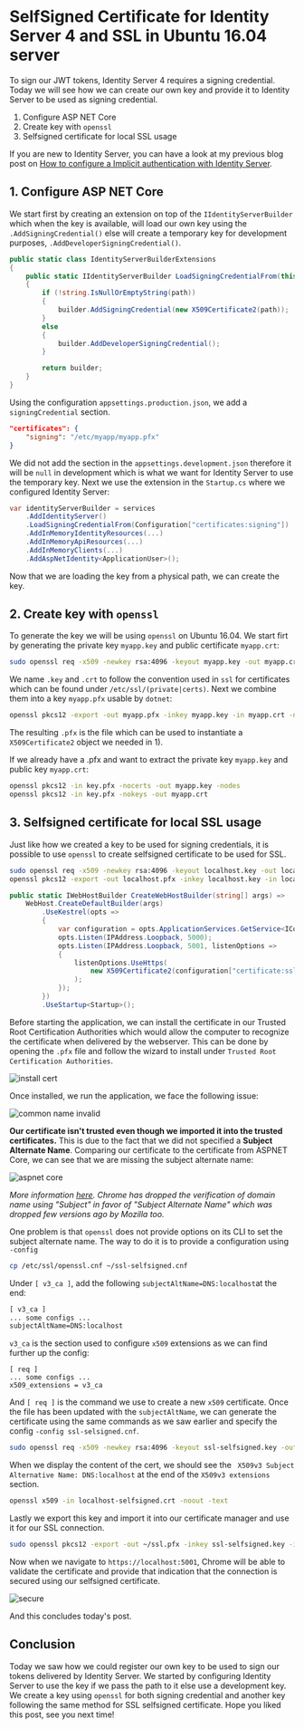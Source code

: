 # SelfSigned Certificate for Identity Server 4 and SSL in Ubuntu 16.04 server

To sign our JWT tokens, Identity Server 4 requires a signing credential. Today we will see how we can create our own key and provide it to Identity Server to be used as signing credential.

1. Configure ASP NET Core
2. Create key with `openssl`
3. Selfsigned certificate for local SSL usage 

If you are new to Identity Server, you can have a look at my previous blog post on [How to configure a Implicit authentication with Identity Server](https://kimsereyblog.blogspot.com/2017/09/implicit-flow-with-identity-server-and.html?m=1).

## 1. Configure ASP NET Core

We start first by creating an extension on top of the `IIdentityServerBuilder` which when the key is available, will load our own key using the `.AddSigningCredential()` else will create a temporary key for development purposes,  `.AddDeveloperSigningCredential()`. 

```c#
public static class IdentityServerBuilderExtensions
{
    public static IIdentityServerBuilder LoadSigningCredentialFrom(this IIdentityServerBuilder builder, string path)
    {
        if (!string.IsNullOrEmptyString(path))
        {
            builder.AddSigningCredential(new X509Certificate2(path));
        }
        else
        {
            builder.AddDeveloperSigningCredential();
        }

        return builder;
    }
}
```

Using the configuration `appsettings.production.json`, we add a `signingCredential` section.

```json
"certificates": {
    "signing": "/etc/myapp/myapp.pfx"
}
```

We did not add the section in the `appsettings.development.json` therefore it will be `null` in development which is what we want for Identity Server to use the temporary key. Next we use the extension in the `Startup.cs` where we configured Identity Server:

```c#
var identityServerBuilder = services
    .AddIdentityServer()
    .LoadSigningCredentialFrom(Configuration["certificates:signing"])
    .AddInMemoryIdentityResources(...)
    .AddInMemoryApiResources(...)
    .AddInMemoryClients(...)
    .AddAspNetIdentity<ApplicationUser>();
```

Now that we are loading the key from a physical path, we can create the key.

## 2. Create key with `openssl`

To generate the key we will be using `openssl` on Ubuntu 16.04. We start firt by generating the private key `myapp.key` and public certificate `myapp.crt`:

```sh
sudo openssl req -x509 -newkey rsa:4096 -keyout myapp.key -out myapp.crt -days 3650 -nodes -subj "/CN=myapp" 
```

We name `.key` and `.crt` to follow the convention used in `ssl` for certificates which can be found under `/etc/ssl/(private|certs)`. Next we combine them into a key `myapp.pfx` usable by `dotnet`:

```sh
openssl pkcs12 -export -out myapp.pfx -inkey myapp.key -in myapp.crt -name "Some friendly name"
```

The resulting `.pfx` is the file which can be used to instantiate a `X509Certificate2` object we needed in 1).

If we already have a .pfx and want to extract the private key `myapp.key` and public key `myapp.crt`:

```sh
openssl pkcs12 -in key.pfx -nocerts -out myapp.key -nodes
openssl pkcs12 -in key.pfx -nokeys -out myapp.crt
``` 

## 3. Selfsigned certificate for local SSL usage 

Just like how we created a key to be used for signing credentials, it is possible to use `openssl` to create selfsigned certificate to be used for SSL.

```sh
sudo openssl req -x509 -newkey rsa:4096 -keyout localhost.key -out localhost.crt -days 3650 -nodes -subj "/CN=localhost"
openssl pkcs12 -export -out localhost.pfx -inkey localhost.key -in localhost.crt -name "Localhost selfsigned certificate"
```

```c#        
public static IWebHostBuilder CreateWebHostBuilder(string[] args) =>
    WebHost.CreateDefaultBuilder(args)
        .UseKestrel(opts =>
        {
            var configuration = opts.ApplicationServices.GetService<IConfiguration>();
            opts.Listen(IPAddress.Loopback, 5000);
            opts.Listen(IPAddress.Loopback, 5001, listenOptions =>
            {
                listenOptions.UseHttps(
                    new X509Certificate2(configuration["certificate:ssl"])
                );
            });
        })
        .UseStartup<Startup>();
```

Before starting the application, we can install the certificate in our Trusted Root Certification Authorities which would allow the computer to recognize the certificate when delivered by the webserver. This can be done by opening the `.pfx` file and follow the wizard to install under `Trusted Root Certification Authorities`.

![install cert](https://raw.githubusercontent.com/Kimserey/BlogArchive/master/img/20180720_signing_cred/install_ssl_cert.PNG)

Once installed, we run the application, we face the following issue:

![common name invalid](https://raw.githubusercontent.com/Kimserey/BlogArchive/master/img/20180720_signing_cred/common_name_invalid.PNG)

__Our certificate isn't trusted even though we imported it into the trusted certificates.__ This is due to the fact that we did not specified a __Subject Alternate Name__. Comparing our certificate to the certificate from ASPNET Core, we can see that we are missing the subject alternate name:

![aspnet core](https://raw.githubusercontent.com/Kimserey/BlogArchive/master/img/20180720_signing_cred/aspnet_cert.PNG)

_More information [here](https://groups.google.com/a/chromium.org/forum/m/#!topic/security-dev/IGT2fLJrAeo). Chrome has dropped the verification of domain name using "Subject" in favor of "Subject Alternate Name" which was dropped few versions ago by Mozilla too._

One problem is that `openssl` does not provide options on its CLI to set the subject alternate name. The way to do it is to provide a configuration using `-config`

```sh
cp /etc/ssl/openssl.cnf ~/ssl-selfsigned.cnf
```

Under `[ v3_ca ]`, add the following `subjectAltName=DNS:localhost`at the end:

```txt
[ v3_ca ]
... some configs ...
subjectAltName=DNS:localhost
```

`v3_ca` is the section used to configure `x509` extensions as we can find further up the config:

```
[ req ]
... some configs ...
x509_extensions = v3_ca
```

And `[ req ]` is the command we use to create a new `x509` certificate. Once the file has been updated with the `subjectAltName`, we can generate the certificate using the same commands as we saw earlier and specify the config `-config ssl-selsigned.cnf`.

```sh
sudo openssl req -x509 -newkey rsa:4096 -keyout ssl-selfsigned.key -out ssl-selfsigned.crt -days 3650 -nodes -subj "/CN=localhost" -config ssl-selfsigned.cnf
```

When we display the content of the cert, we should see the ` X509v3 Subject Alternative Name: DNS:localhost` at the end of the `X509v3 extensions` section.

```sh
openssl x509 -in localhost-selfsigned.crt -noout -text
```

Lastly we export this key and import it into our certificate manager and use it for our SSL connection.

```sh
sudo openssl pkcs12 -export -out ~/ssl.pfx -inkey ssl-selfsigned.key -in ssl-selfsigned.crt -name "Localhost Selfsigned"
```

Now when we navigate to `https://localhost:5001`, Chrome will be able to validate the certificate and provide that indication that the connection is secured using our selfsigned certificate.

![secure](https://raw.githubusercontent.com/Kimserey/BlogArchive/master/img/20180720_signing_cred/secure.PNG)

And this concludes today's post.

## Conclusion

Today we saw how we could register our own key to be used to sign our tokens delivered by Identity Server. We started by configuring Identity Server to use the key if we pass the path to it else use a development key. We create a key using `openssl` for both signing credential and another key following the same method for SSL selfsigned certificate. Hope you liked this post, see you next time!